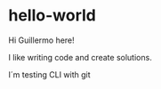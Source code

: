 # hello-world

Hi Guillermo here!

I like writing code and create solutions.

I´m testing CLI with git
